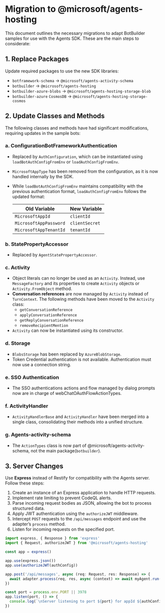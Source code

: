 # Migration to @microsoft/agents-hosting

This document outlines the necessary migrations to adapt BotBuilder samples for use with the Agents SDK.
These are the main steps to considerate:

## 1. Replace Packages

Update required packages to use the new SDK libraries:  
- `botframework-schema` → `@microsoft/agents-activity-schema`  
- `botbuilder` → `@microsoft/agents-hosting`  
- `botbuilder-azure-blobs` → `@microsoft/agents-hosting-storage-blob`  
- `botbuilder-azure` `CosmosDB` → `@microsoft/agents-hosting-storage-cosmos`  

## 2. Update Classes and Methods 

The following classes and methods have had significant modifications, requiring updates in the sample bots:

### a. ConfigurationBotFrameworkAuthentication

- Replaced by `AuthConfiguration`, which can be instantiated using `loadBotAuthConfigFromEnv` or `loadAuthConfigFromEnv`.  
- `MicrosoftAppType` has been removed from the configuration, as it is now handled internally by the SDK.  
- While `loadBotAuthConfigFromEnv` maintains compatibility with the previous authentication format, `loadAuthConfigFromEnv` follows the updated format:  

  | Old Variable              | New Variable  |  
  |---------------------------|---------------|  
  | `MicrosoftAppId`          | `clientId`    |  
  | `MicrosoftAppPassword`    | `clientSecret`|  
  | `MicrosoftAppTenantId`    | `tenantId`    |  

### b. StatePropertyAccessor

- Replaced by `AgentStatePropertyAccessor`.

### c. Activity

- Object literals can no longer be used as an `Activity`. Instead, use `MessageFactory` and its properties to create `Activity` objects or `Activity.FromObject` method.  
- **Conversation references** are now managed by `Activity` instead of `TurnContext`. The following methods have been moved to the `Activity` class:
  - `getConversationReference`
  - `applyConversationReference`
  - `getReplyConversationReference`
  - `removeRecipientMention`
- `Activity` can now be instantiated using its constructor.

### d. Storage

- `BlobsStorage` has been replaced by `AzureBlobStorage`.
- Token Credential authentication is not available. Authentication must now use a connection string.

### e. SSO Authentication

- The SSO authentications actions and flow managed by dialog prompts now are in charge of webChatOAuthFlowActionTypes.

### f. ActivityHandler

- `ActivityHandlerBase` and `ActivityHandler` have been merged into a single class, consolidating their methods into a unified structure.

### g. Agents-activity-schema

- The `ActionTypes` class is now part of @microsoft/agents-activity-schema, not the main package(`botbuilder`).

## 3. Server Changes

Use **Express** instead of Restify for compatibility with the Agents server. Follow these steps:
  1. Create an instance of an Express application to handle HTTP requests.
  2. Implement rate limiting to prevent CodeQL alerts.
  3. Parse incoming request bodies as JSON, allowing the bot to process structured data.
  4. Apply JWT authentication using the `authorizeJWT` middleware.
  5. Intercept `POST` requests to the `/api/messages` endpoint and use the adapter’s `process` method.
  6. Listen for incoming requests on the specified port.
  ```typescript
  import express, { Response } from 'express'
  import { Request, authorizeJWT } from '@microsoft/agents-hosting'

  const app = express()

  app.use(express.json())
  app.use(authorizeJWT(authConfig))

  app.post('/api/messages', async (req: Request, res: Response) => {
    await adapter.process(req, res, async (context) => await myAgent.run(context))
  })

  const port = process.env.PORT || 3978
  app.listen(port, () => {
    console.log(`\nServer listening to port ${port} for appId ${authConfig.clientId} debug ${process.env.DEBUG}`)
  })
  ```
